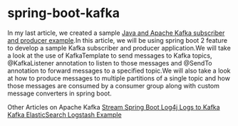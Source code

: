 # spring-boot-kafka
In my last article, we created a sample [Java and Apache Kafka subscriber and producer example](http://www.devglan.com/apache-kafka/apache-kafka-java-example).In this article, we will be using spring boot 2 feature to develop a sample Kafka subscriber and producer application.We will take a look at the use of KafkaTemplate to send messages to Kafka topics, @KafkaListener annotation to listen to those messages and @SendTo annotation to forward messages to a specified topic.We will also take a look at how to produce messages to multiple partitions of a single topic and how those messages are consumed by a consumer group along with custom message converters in spring boot.

Other Articles on Apache Kafka
[Stream Spring Boot Log4j Logs to Kafka](http://www.devglan.com/apache-kafka/stream-log4j-logs-to-kafka)
[Kafka ElasticSearch Logstash Example](http://www.devglan.com/apache-kafka/kafka-elasticsearch-logstash-example)
